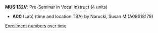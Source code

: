 **MUS 132V**: Pro-Seminar in Vocal Instruct (4 units)

- **A00** (Lab) (time and location TBA) by Narucki, Susan M (A08618179)

[Enrollment numbers over time](./MUS132V.tsv)
